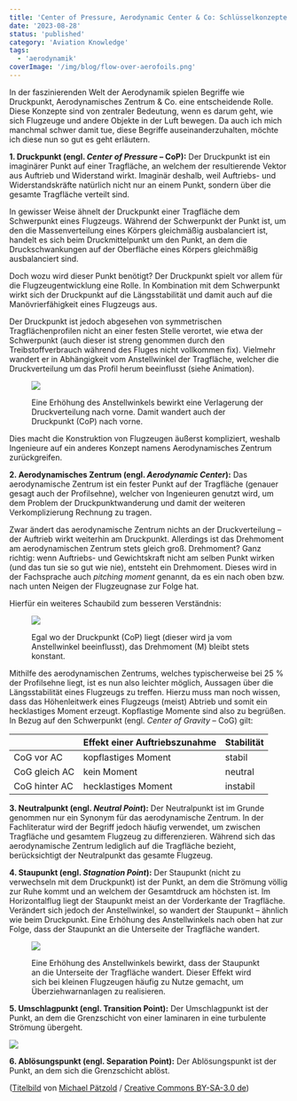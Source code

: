 ```yaml
---
title: 'Center of Pressure, Aerodynamic Center & Co: Schlüsselkonzepte der Aerodynamik'
date: '2023-08-28'
status: 'published'
category: 'Aviation Knowledge'
tags:
  - 'aerodynamik'
coverImage: '/img/blog/flow-over-aerofoils.png'
---
```


In der faszinierenden Welt der Aerodynamik spielen Begriffe wie Druckpunkt, Aerodynamisches Zentrum & Co. eine entscheidende Rolle. Diese Konzepte sind von zentraler Bedeutung, wenn es darum geht, wie sich Flugzeuge und andere Objekte in der Luft bewegen. Da auch ich mich manchmal schwer damit tue, diese Begriffe auseinanderzuhalten, möchte ich diese nun so gut es geht erläutern.

<!--more-->

**1\. Druckpunkt (engl. _Center of Pressure_ – CoP):** Der Druckpunkt ist ein imaginärer Punkt auf einer Tragfläche, an welchem der resultierende Vektor aus Auftrieb und Widerstand wirkt. Imaginär deshalb, weil Auftriebs- und Widerstandskräfte natürlich nicht nur an einem Punkt, sondern über die gesamte Tragfläche verteilt sind.

In gewisser Weise ähnelt der Druckpunkt einer Tragfläche dem Schwerpunkt eines Flugzeugs. Während der Schwerpunkt der Punkt ist, um den die Massenverteilung eines Körpers gleichmäßig ausbalanciert ist, handelt es sich beim Druckmittelpunkt um den Punkt, an dem die Druckschwankungen auf der Oberfläche eines Körpers gleichmäßig ausbalanciert sind.

Doch wozu wird dieser Punkt benötigt? Der Druckpunkt spielt vor allem für die Flugzeugentwicklung eine Rolle. In Kombination mit dem Schwerpunkt wirkt sich der Druckpunkt auf die Längsstabilität und damit auch auf die Manövrierfähigkeit eines Flugzeugs aus.

Der Druckpunkt ist jedoch abgesehen von symmetrischen Tragflächenprofilen nicht an einer festen Stelle verortet, wie etwa der Schwerpunkt (auch dieser ist streng genommen durch den Treibstoffverbrauch während des Fluges nicht vollkommen fix). Vielmehr wandert er in Abhängigkeit vom Anstellwinkel der Tragfläche, welcher die Druckverteilung um das Profil herum beeinflusst (siehe Animation).

<figure>

![](/img/blog/center-of-pressure.gif)

<figcaption>

Eine Erhöhung des Anstellwinkels bewirkt eine Verlagerung der Druckverteilung nach vorne. Damit wandert auch der Druckpunkt (CoP) nach vorne.

</figcaption>

</figure>

Dies macht die Konstruktion von Flugzeugen äußerst kompliziert, weshalb Ingenieure auf ein anderes Konzept namens Aerodynamisches Zentrum zurückgreifen.

**2\. Aerodynamisches Zentrum **(engl. _Aerodynamic Center_)**:** Das aerodynamische Zentrum ist ein fester Punkt auf der Tragfläche (genauer gesagt auch der Profilsehne), welcher von Ingenieuren genutzt wird, um dem Problem der Druckpunktwanderung und damit der weiteren Verkomplizierung Rechnung zu tragen.

Zwar ändert das aerodynamische Zentrum nichts an der Druckverteilung – der Auftrieb wirkt weiterhin am Druckpunkt. Allerdings ist das Drehmoment am aerodynamischen Zentrum stets gleich groß. Drehmoment? Ganz richtig: wenn Auftriebs- und Gewichtskraft nicht am selben Punkt wirken (und das tun sie so gut wie nie), entsteht ein Drehmoment. Dieses wird in der Fachsprache auch _pitching moment_ genannt, da es ein nach oben bzw. nach unten Neigen der Flugzeugnase zur Folge hat.

Hierfür ein weiteres Schaubild zum besseren Verständnis:

<figure>

![](/img/blog/aerodynamic-center.jpg)

<figcaption>

Egal wo der Druckpunkt (CoP) liegt (dieser wird ja vom Anstellwinkel beeinflusst), das Drehmoment (M) bleibt stets konstant.

</figcaption>

</figure>

Mithilfe des aerodynamischen Zentrums, welches typischerweise bei 25 % der Profilsehne liegt, ist es nun also leichter möglich, Aussagen über die Längsstabilität eines Flugzeugs zu treffen. Hierzu muss man noch wissen, dass das Höhenleitwerk eines Flugzeugs (meist) Abtrieb und somit ein hecklastiges Moment erzeugt. Kopflastige Momente sind also zu begrüßen. In Bezug auf den Schwerpunkt (engl. _Center of Gravity_ – CoG) gilt:

|               | **Effekt einer Auftriebszunahme** | **Stabilität** |
| ------------- | --------------------------------- | -------------- |
| CoG vor AC    | kopflastiges Moment               | stabil         |
| CoG gleich AC | kein Moment                       | neutral        |
| CoG hinter AC | hecklastiges Moment               | instabil       |

**3\. Neutralpunkt (engl. _Neutral Point_):** Der Neutralpunkt ist im Grunde genommen nur ein Synonym für das aerodynamische Zentrum. In der Fachliteratur wird der Begriff jedoch häufig verwendet, um zwischen Tragfläche und gesamtem Flugzeug zu differenzieren. Während sich das aerodynamische Zentrum lediglich auf die Tragfläche bezieht, berücksichtigt der Neutralpunkt das gesamte Flugzeug.

**4\. Staupunkt (engl. _Stagnation Point_):** Der Staupunkt (nicht zu verwechseln mit dem Druckpunkt) ist der Punkt, an dem die Strömung völlig zur Ruhe kommt und an welchem der Gesamtdruck am höchsten ist. Im Horizontalflug liegt der Staupunkt meist an der Vorderkante der Tragfläche. Verändert sich jedoch der Anstellwinkel, so wandert der Staupunkt – ähnlich wie beim Druckpunkt. Eine Erhöhung des Anstellwinkels nach oben hat zur Folge, dass der Staupunkt an die Unterseite der Tragfläche wandert.

<figure>

![](/img/blog/stagnation-point.gif)

<figcaption>

Eine Erhöhung des Anstellwinkels bewirkt, dass der Staupunkt an die Unterseite der Tragfläche wandert. Dieser Effekt wird sich bei kleinen Flugzeugen häufig zu Nutze gemacht, um Überziehwarnanlagen zu realisieren.

</figcaption>

</figure>

**5\. Umschlagpunkt (engl. Transition Point):** Der Umschlagpunkt ist der Punkt, an dem die Grenzschicht von einer laminaren in eine turbulente Strömung übergeht.

![](/img/blog/stagnation-transition-separation.jpg)

**6\. Ablösungspunkt (engl. Separation Point):** Der Ablösungspunkt ist der Punkt, an dem sich die Grenzschicht ablöst.

([Titelbild](https://commons.wikimedia.org/wiki/File:FlowOverAerofoils_W3C.svg) von [Michael Pätzold](http://www.michael-paetzold.de/) / [Creative Commons BY-SA-3.0 de](https://creativecommons.org/licenses/by-sa/3.0/de/legalcode))
